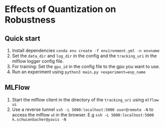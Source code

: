 # Effects of Quantization on Robustness

## Quick start
1. Install dependencies `conda env create -f environment.yml -n envname`
2. Set the `data_dir` and `log_dir` in the config and the `tracking_uri` in the mlflow logger config file.
3. For training: Set the `gpu_id` in the config file to the gpu you want to use.
4. Run an experiment using `python3 main.py +experiment=exp_name`


## MLFlow
1. Start the mlflow client in the directory of the `tracking_uri` using `mlflow ui`
2. Use a reverse tunnel `ssh -L 5000:localhost:5000 user@remote -N` to access the mlflow ui in the browser. E.g `ssh -L 5000:localhost:5000 k.schwienbacher@yavis -N`
